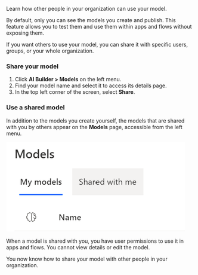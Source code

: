 Learn how other people in your organization can use your model.

By default, only you can see the models you create and publish. This
feature allows you to test them and use them within apps and flows without exposing them.

If you want others to use your model, you can share it with specific
users, groups, or your whole organization.

### Share your model

1. Click **AI Builder > Models** on the left menu.
2. Find your model name and select it to access its details page.
3. In the top left corner of the screen, select **Share**.

### Use a shared model

In addition to the models you create yourself, the models that are shared with you by others appear on the **Models** page, accessible from the left menu.

![Screenshot of the Models page with My models and Shared with me tabs.](../media/image-3.png)

When a model is shared with you, you have user permissions to use it in
apps and flows. You cannot view details or edit the model.

You now know how to share your model with other people in your organization.
